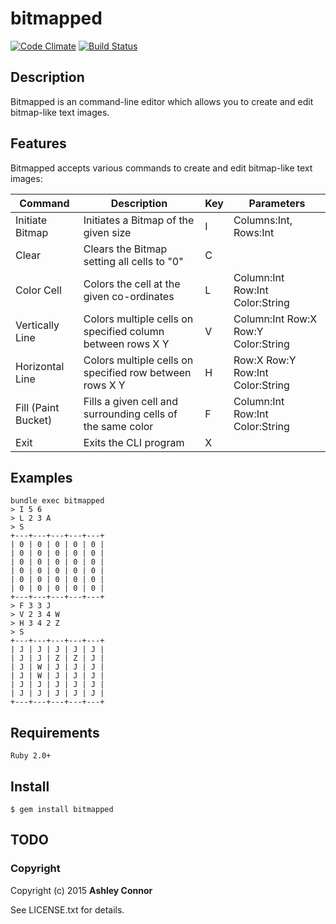 # bitmapped

[![Code Climate](https://codeclimate.com/github/ashleyconnor/bitmapped/badges/gpa.svg)](https://codeclimate.com/github/ashleyconnor/bitmapped) [![Build Status](https://travis-ci.org/ashleyconnor/bitmapped.svg)](https://travis-ci.org/ashleyconnor/bitmapped)

## Description

Bitmapped is an command-line editor which allows you to create and edit bitmap-like text images.

## Features

Bitmapped accepts various commands to create and edit bitmap-like text images:

| Command             | Description                                                | Key | Parameters                          |
|---------------------|------------------------------------------------------------|-----|-------------------------------------|
| Initiate Bitmap     | Initiates a Bitmap of the given size                       | I   | Columns:Int, Rows:Int               |
| Clear               | Clears the Bitmap setting all cells to "0"                 | C   |                                     |
| Color Cell          | Colors the cell at the given co-ordinates                  | L   | Column:Int Row:Int Color:String     |
| Vertically Line     | Colors multiple cells on specified column between rows X Y | V   | Column:Int Row:X Row:Y Color:String |
| Horizontal Line     | Colors multiple cells on specified row between rows X Y    | H   | Row:X Row:Y Row:Int Color:String    |
| Fill (Paint Bucket) | Fills a given cell and surrounding cells of the same color | F   | Column:Int Row:Int Color:String     |
| Exit                | Exits the CLI program                                      | X   |                                     |


## Examples
    bundle exec bitmapped
    > I 5 6
    > L 2 3 A
    > S
    +---+---+---+---+---+
    | 0 | 0 | 0 | 0 | 0 |
    | 0 | 0 | 0 | 0 | 0 |
    | 0 | 0 | 0 | 0 | 0 |
    | 0 | 0 | 0 | 0 | 0 |
    | 0 | 0 | 0 | 0 | 0 |
    | 0 | 0 | 0 | 0 | 0 |
    +---+---+---+---+---+
    > F 3 3 J
    > V 2 3 4 W
    > H 3 4 2 Z
    > S
    +---+---+---+---+---+
    | J | J | J | J | J |
    | J | J | Z | Z | J |
    | J | W | J | J | J |
    | J | W | J | J | J |
    | J | J | J | J | J |
    | J | J | J | J | J |
    +---+---+---+---+---+

## Requirements
    Ruby 2.0+
## Install

    $ gem install bitmapped

## TODO

### Copyright

Copyright (c) 2015 **Ashley Connor**

See LICENSE.txt for details.